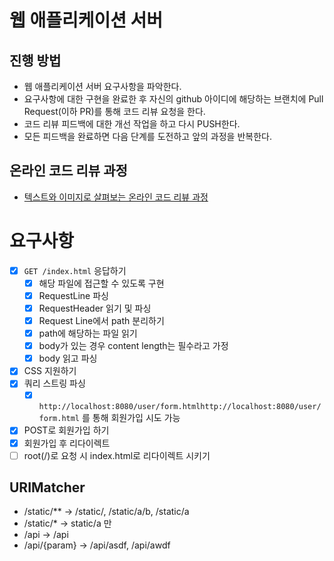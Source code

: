 # 웹 애플리케이션 서버
## 진행 방법
* 웹 애플리케이션 서버 요구사항을 파악한다.
* 요구사항에 대한 구현을 완료한 후 자신의 github 아이디에 해당하는 브랜치에 Pull Request(이하 PR)를 통해 코드 리뷰 요청을 한다.
* 코드 리뷰 피드백에 대한 개선 작업을 하고 다시 PUSH한다.
* 모든 피드백을 완료하면 다음 단계를 도전하고 앞의 과정을 반복한다.

## 온라인 코드 리뷰 과정
* [텍스트와 이미지로 살펴보는 온라인 코드 리뷰 과정](https://github.com/next-step/nextstep-docs/tree/master/codereview)

# 요구사항
- [x] `GET /index.html` 응답하기
  - [x] 해당 파일에 접근할 수 있도록 구현
  - [x] RequestLine 파싱
  - [x] RequestHeader 읽기 및 파싱
  - [x] Request Line에서 path 분리하기
  - [x] path에 해당하는 파일 읽기
  - [x] body가 있는 경우 content length는 필수라고 가정
  - [x] body 읽고 파싱
- [x] CSS 지원하기
- [x] 쿼리 스트링 파싱
  - [x] `http://localhost:8080/user/form.htmlhttp://localhost:8080/user/form.html` 를 통해 회원가입 시도 가능
- [x] POST로 회원가입 하기
- [x] 회원가입 후 리다이렉트
- [ ] root(/)로 요청 시 index.html로 리다이렉트 시키기

## URIMatcher
- /static/** -> /static/, /static/a/b, /static/a 
- /static/* -> static/a 만
- /api -> /api 
- /api/{param} -> /api/asdf, /api/awdf
